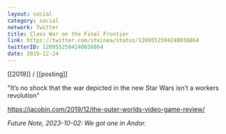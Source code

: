 ```yaml
---
layout: social
category: social
network: Twitter
title: Class War on the Final Frontier
link: https://twitter.com/steinea/status/1209552594240036864
twitterID: 1209552594240036864
date: 2019-12-24
---
```


[[2019]] / [[posting]]

"It’s no shock that the war depicted in the new Star Wars isn’t a workers revolution"

<https://jacobin.com/2019/12/the-outer-worlds-video-game-review/>

*Future Note, 2023-10-02: We got one in Andor.*
